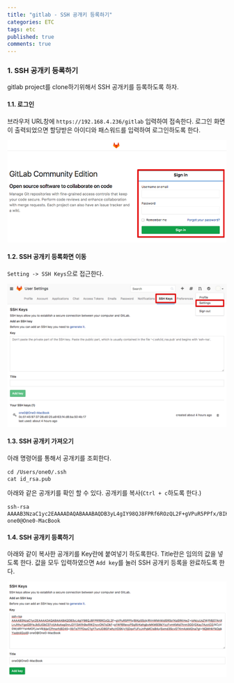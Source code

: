 ```yaml
---
title: "gitlab - SSH 공개키 등록하기"
categories: ETC
tags: etc
published: true
comments: true
---
```






### 1. SSH 공개키 등록하기

gitlab project를 clone하기위해서 SSH 공개키를 등록하도록 하자.

#### 1.1. 로그인

브라우저 URL창에 `https://192.168.4.236/gitlab` 입력하여 접속한다. 로그인 화면이 출력되었으면 할당받은 아이디와 패스워드를 입력하여 로그인하도록 한다.

![](/images/2017/0902_01_01.png)

#### 1.2. SSH 공개키 등록화면 이동

`Setting -> SSH Keys`으로 접근한다.

![](/images/2017/0902_01_02.png)



#### 1.3. SSH 공개키 가져오기 

아래 명령어를 통해서 공개키를 조회한다.

```
cd /Users/one0/.ssh
cat id_rsa.pub
```



아래와 같은 공개키를 확인 할 수 있다. 공개키를 복사(`Ctrl + c`하도록 한다.)

```
ssh-rsa AAAAB3NzaC1yc2EAAAADAQABAAABAQDB3yL4gIY98QJ8FPRf6ROzQL2F+gVPuR5PPfx/BIKp5Sck/RVnWMrl4tdSRSo1KaSRKHwZ+IoNcuUsZW/ft6j07AnXLnJhhuYgoGBYeJb5UGbCEFctjA4xAxg0nnJD113AfIh9wRWZnyvON7oDkF+p1Wf6RevyPSqRirKehgbvMKM93lkiYzzFvmtd7tnm3G0/GXay7AzctD2/XCyV0W/dRYYsHMOFjJwV8/kla/CPmorhj6D45+XbTe7FPDszC1gY7unUD8GFwhyVOSK/v1IjDqvFUFzJnPqMCIsB4z/Sxmd3ScvGTKm4zkM2na7gt+NQMHkYkOpkYxxbt4Go49 one0@One0-MacBook
```



#### 1.4. SSH 공개키 등록하기

아래와 같이 복사한 공개키를 Key란에 붙여넣기 하도록한다. Title란은 임의의 값을 넣도록 한다. 값을 모두 입력하였으면 `Add key`를 눌러 SSH 공개키 등록을 완료하도록 한다.

![](/images/2017/0902_01_03.png)

